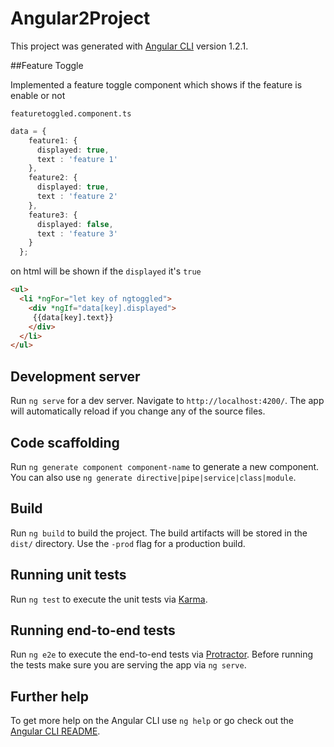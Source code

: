 # Angular2Project

This project was generated with [Angular CLI](https://github.com/angular/angular-cli) version 1.2.1.

##Feature Toggle

Implemented a feature toggle component which shows if the feature is enable or not

`featuretoggled.component.ts`
```typescript
data = {
    feature1: {
      displayed: true,
      text : 'feature 1'
    },
    feature2: {
      displayed: true,
      text : 'feature 2'
    },
    feature3: {
      displayed: false,
      text : 'feature 3'
    }
  };
```

on html will be shown if the `displayed` it's `true`

```html
<ul>
  <li *ngFor="let key of ngtoggled">
    <div *ngIf="data[key].displayed">
     {{data[key].text}}
    </div>
  </li>
</ul>

```

## Development server

Run `ng serve` for a dev server. Navigate to `http://localhost:4200/`. The app will automatically reload if you change any of the source files.

## Code scaffolding

Run `ng generate component component-name` to generate a new component. You can also use `ng generate directive|pipe|service|class|module`.

## Build

Run `ng build` to build the project. The build artifacts will be stored in the `dist/` directory. Use the `-prod` flag for a production build.

## Running unit tests

Run `ng test` to execute the unit tests via [Karma](https://karma-runner.github.io).

## Running end-to-end tests

Run `ng e2e` to execute the end-to-end tests via [Protractor](http://www.protractortest.org/).
Before running the tests make sure you are serving the app via `ng serve`.

## Further help

To get more help on the Angular CLI use `ng help` or go check out the [Angular CLI README](https://github.com/angular/angular-cli/blob/master/README.md).
